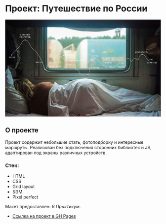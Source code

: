 # Проект: Путешествие по России

<img src="./images/lead__image.jpg" alt="photo" />

## О проекте

Проект содержит небольшие стать, фотоподборку и интересные маршруты. Реализован без подключения сторонних библиотек и JS, адаптирован под экраны различных устройств.

### Стек:
* HTML
* CSS
* Grid layout
* БЭМ
* Pixel perfect

Макет предоставлен: _Я.Практикум_.

* [Ссылка на проект в GH Pages](https://dariy-iva.github.io/russian-travel/)
